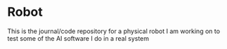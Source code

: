 # Robot
This is the journal/code repository for a physical robot I am working on to test some of the AI software I do in a real system
